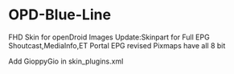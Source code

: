 # OPD-Blue-Line
FHD Skin for openDroid Images
Update:Skinpart for Full EPG
Shoutcast,MediaInfo,ET Portal
EPG revised
Pixmaps have all 8 bit

Add GioppyGio in skin_plugins.xml
